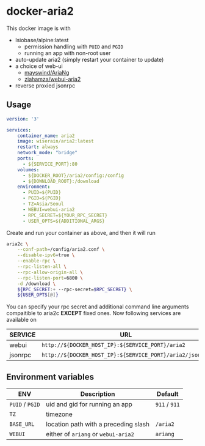 # docker-aria2

This docker image is with

- lsiobase/alpine:latest
    - permission handling with ```PUID``` and ```PGID```
    - running an app with non-root user
- auto-update aria2 (simply restart your container to update)
- a choice of web-ui
    - [mayswind/AriaNg](https://github.com/mayswind/AriaNg)
    - [ziahamza/webui-aria2](https://github.com/ziahamza/webui-aria2)
- reverse proxied jsonrpc

## Usage

```yaml
version: '3'

services:
    container_name: aria2
    image: wiserain/aria2:latest
    restart: always
    network_mode: "bridge"
    ports:
      - ${SERVICE_PORT}:80
    volumes:
      - ${DOCKER_ROOT}/aria2/config:/config
      - ${DOWNLOAD_ROOT}:/download
    environment:
      - PUID=${PUID}
      - PGID=${PGID}
      - TZ=Asia/Seoul
      - WEBUI=webui-aria2
      - RPC_SECRET=${YOUR_RPC_SECRET}
      - USER_OPTS=${ADDITIONAL_ARGS}
```

Create and run your container as above, and then it will run

```bash
aria2c \
    --conf-path=/config/aria2.conf \
    --disable-ipv6=true \
    --enable-rpc \
    --rpc-listen-all \
    --rpc-allow-origin-all \
    --rpc-listen-port=6800 \
    -d /download \
    ${RPC_SECRET:+ --rpc-secret=$RPC_SECRET} \
    ${USER_OPTS[@]}
```

You can specify your rpc secret and additional command line arguments compaitible to aria2c **EXCEPT** fixed ones. Now following services are available on

| SERVICE  | URL |
|---|---|
| webui | ```http://${DOCKER_HOST_IP}:${SERVICE_PORT}/aria2``` |
| jsonrpc | ```http://${DOCKER_HOST_IP}:${SERVICE_PORT}/aria2/jsonrpc``` |


## Environment variables

| ENV  | Description  | Default  |
|---|---|---|
| ```PUID``` / ```PGID```  | uid and gid for running an app  | ```911``` / ```911```  |
| ```TZ```  | timezone  |  |
| ```BASE_URL```  | location path with a preceding slash  | ```/aria2```  |
| ```WEBUI```  | either of ```ariang``` or ```webui-aria2```   | ```ariang```  |
